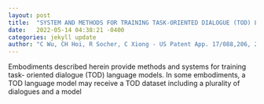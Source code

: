 ```yaml
---
layout: post
title:  "SYSTEM AND METHODS FOR TRAINING TASK-ORIENTED DIALOGUE (TOD) LANGUAGE MODELS"
date:   2022-05-14 04:38:21 -0400
categories: jekyll update
author: "C Wu, CH Hoi, R Socher, C Xiong - US Patent App. 17/088,206, 2022"
---
```

Embodiments described herein provide methods and systems for training task- oriented dialogue (TOD) language models. In some embodiments, a TOD language model may receive a TOD dataset including a plurality of dialogues and a model